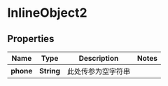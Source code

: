 

# InlineObject2

## Properties

Name | Type | Description | Notes
------------ | ------------- | ------------- | -------------
**phone** | **String** | 此处传参为空字符串 | 




